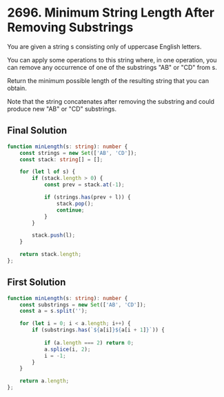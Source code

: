 # 2696. Minimum String Length After Removing Substrings

You are given a string s consisting only of uppercase English letters.

You can apply some operations to this string where, in one operation, you can remove any occurrence of one of the substrings "AB" or "CD" from s.

Return the minimum possible length of the resulting string that you can obtain.

Note that the string concatenates after removing the substring and could produce new "AB" or "CD" substrings.

## Final Solution

```ts
function minLength(s: string): number {
    const strings = new Set(['AB', 'CD']);
    const stack: string[] = [];

    for (let l of s) {
        if (stack.length > 0) {
            const prev = stack.at(-1);

            if (strings.has(prev + l)) {
                stack.pop();
                continue;
            }
        }

        stack.push(l);
    }

    return stack.length;
};
```

## First Solution

```ts
function minLength(s: string): number {
    const substrings = new Set(['AB', 'CD']);
    const a = s.split('');

    for (let i = 0; i < a.length; i++) {
        if (substrings.has(`${a[i]}${a[i + 1]}`)) {
            
            if (a.length === 2) return 0;
            a.splice(i, 2);
            i = -1;
        }
    }

    return a.length;
};
```
